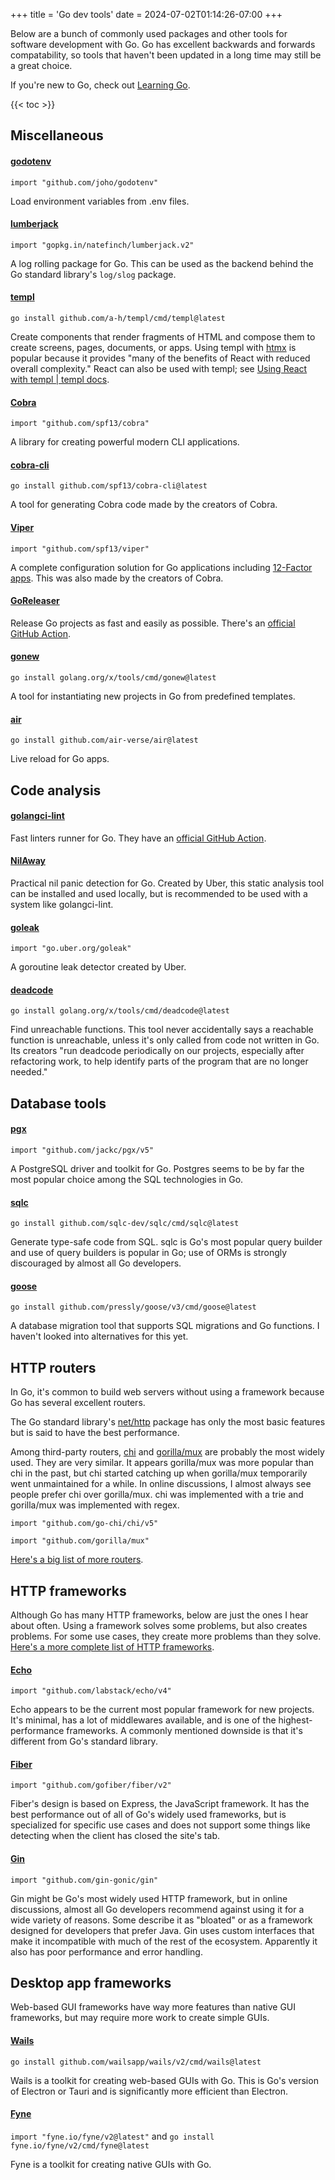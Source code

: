 +++
title = 'Go dev tools'
date = 2024-07-02T01:14:26-07:00
+++

Below are a bunch of commonly used packages and other tools for software development with Go. Go has excellent backwards and forwards compatability, so tools that haven't been updated in a long time may still be a great choice.

If you're new to Go, check out [Learning Go](/intro-to-go).

{{< toc >}}

## Miscellaneous

#### [godotenv](https://pkg.go.dev/github.com/joho/godotenv)

`import "github.com/joho/godotenv"`

Load environment variables from .env files.

#### [lumberjack](https://github.com/natefinch/lumberjack)

`import "gopkg.in/natefinch/lumberjack.v2"`

A log rolling package for Go. This can be used as the backend behind the Go standard library's `log/slog` package.

#### [templ](https://templ.guide/)

`go install github.com/a-h/templ/cmd/templ@latest`

Create components that render fragments of HTML and compose them to create screens, pages, documents, or apps. Using templ with [htmx](https://htmx.org/) is popular because it provides "many of the benefits of React with reduced overall complexity." React can also be used with templ; see [Using React with templ | templ docs](https://templ.guide/syntax-and-usage/using-react-with-templ/).

#### [Cobra](https://github.com/spf13/cobra)

`import "github.com/spf13/cobra"`

A library for creating powerful modern CLI applications.

#### [cobra-cli](https://github.com/spf13/cobra-cli/blob/main/README.md)

`go install github.com/spf13/cobra-cli@latest`

A tool for generating Cobra code made by the creators of Cobra.

#### [Viper](https://github.com/spf13/viper)

`import "github.com/spf13/viper"`

A complete configuration solution for Go applications including [12-Factor apps](https://12factor.net/#the_twelve_factors). This was also made by the creators of Cobra.

#### [GoReleaser](https://goreleaser.com/)

Release Go projects as fast and easily as possible. There's an [official GitHub Action](https://github.com/marketplace/actions/goreleaser-action).

#### [gonew](https://go.dev/blog/gonew)

`go install golang.org/x/tools/cmd/gonew@latest`

A tool for instantiating new projects in Go from predefined templates.

#### [air](https://github.com/air-verse/air)

`go install github.com/air-verse/air@latest`

Live reload for Go apps.

## Code analysis

#### [golangci-lint](https://github.com/golangci/golangci-lint)

Fast linters runner for Go. They have an [official GitHub Action](https://github.com/golangci/golangci-lint-action).

#### [NilAway](https://github.com/uber-go/nilaway)

Practical nil panic detection for Go. Created by Uber, this static analysis tool can be installed and used locally, but is recommended to be used with a system like golangci-lint.

#### [goleak](https://github.com/uber-go/goleak)

`import "go.uber.org/goleak"`

A goroutine leak detector created by Uber.

#### [deadcode](https://go.dev/blog/deadcode)

`go install golang.org/x/tools/cmd/deadcode@latest`

Find unreachable functions. This tool never accidentally says a reachable function is unreachable, unless it's only called from code not written in Go. Its creators "run deadcode periodically on our projects, especially after refactoring work, to help identify parts of the program that are no longer needed."

## Database tools

#### [pgx](https://github.com/jackc/pgx)

`import "github.com/jackc/pgx/v5"`

A PostgreSQL driver and toolkit for Go. Postgres seems to be by far the most popular choice among the SQL technologies in Go.

#### [sqlc](https://github.com/sqlc-dev/sqlc)

`go install github.com/sqlc-dev/sqlc/cmd/sqlc@latest`

Generate type-safe code from SQL. sqlc is Go's most popular query builder and use of query builders is popular in Go; use of ORMs is strongly discouraged by almost all Go developers.

#### [goose](https://github.com/pressly/goose)

`go install github.com/pressly/goose/v3/cmd/goose@latest`

A database migration tool that supports SQL migrations and Go functions. I haven't looked into alternatives for this yet.

## HTTP routers

In Go, it's common to build web servers without using a framework because Go has several excellent routers.

The Go standard library's [net/http](https://pkg.go.dev/net/http) package has only the most basic features but is said to have the best performance.

Among third-party routers, [chi](https://github.com/go-chi/chi) and [gorilla/mux](https://github.com/gorilla/mux) are probably the most widely used. They are very similar. It appears gorilla/mux was more popular than chi in the past, but chi started catching up when gorilla/mux temporarily went unmaintained for a while. In online discussions, I almost always see people prefer chi over gorilla/mux. chi was implemented with a trie and gorilla/mux was implemented with regex.

`import "github.com/go-chi/chi/v5"`

`import "github.com/gorilla/mux"`

[Here's a big list of more routers](https://github.com/avelino/awesome-go?tab=readme-ov-file#routers).

## HTTP frameworks

Although Go has many HTTP frameworks, below are just the ones I hear about often. Using a framework solves some problems, but also creates problems. For some use cases, they create more problems than they solve. [Here's a more complete list of HTTP frameworks](https://github.com/avelino/awesome-go#web-frameworks).

#### [Echo](https://github.com/labstack/echo)

`import "github.com/labstack/echo/v4"`

Echo appears to be the current most popular framework for new projects. It's minimal, has a lot of middlewares available, and is one of the highest-performance frameworks. A commonly mentioned downside is that it's different from Go's standard library.

#### [Fiber](https://gofiber.io/)

`import "github.com/gofiber/fiber/v2"`

Fiber's design is based on Express, the JavaScript framework. It has the best performance out of all of Go's widely used frameworks, but is specialized for specific use cases and does not support some things like detecting when the client has closed the site's tab.

#### [Gin](https://github.com/gin-gonic/gin)

`import "github.com/gin-gonic/gin"`

Gin might be Go's most widely used HTTP framework, but in online discussions, almost all Go developers recommend against using it for a wide variety of reasons. Some describe it as "bloated" or as a framework designed for developers that prefer Java. Gin uses custom interfaces that make it incompatible with much of the rest of the ecosystem. Apparently it also has poor performance and error handling.

## Desktop app frameworks

Web-based GUI frameworks have way more features than native GUI frameworks, but may require more work to create simple GUIs.

#### [Wails](https://wails.io/)

`go install github.com/wailsapp/wails/v2/cmd/wails@latest`

Wails is a toolkit for creating web-based GUIs with Go. This is Go's version of Electron or Tauri and is significantly more efficient than Electron.

#### [Fyne](https://fyne.io/)

`import "fyne.io/fyne/v2@latest"` and `go install fyne.io/fyne/v2/cmd/fyne@latest`

Fyne is a toolkit for creating native GUIs with Go.
